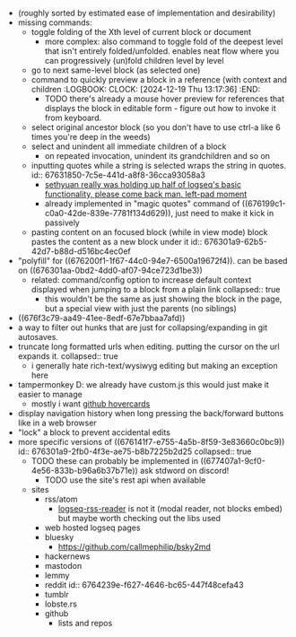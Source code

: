 - (roughly sorted by estimated ease of implementation and desirability)
- missing commands:
	- toggle folding of the Xth level of current block or document
		- more complex: also command to toggle fold of the deepest level that isn't entirely folded/unfolded. enables neat flow where you can progressively (un)fold children level by level
	- go to next same-level block (as selected one)
	- command to quickly preview a block in a reference (with context and children
	  :LOGBOOK:
	  CLOCK: [2024-12-19 Thu 13:17:36]
	  :END:
		- TODO there's already a mouse hover preview for references that displays the block in editable form - figure out how to invoke it from keyboard.
	- select original ancestor block (so you don't have to use ctrl-a like 6 times you're deep in the weeds)
	- select and unindent all immediate children of a block
		- on repeated invocation, unindent its grandchildren and so on
	- inputting quotes while a string is selected wraps the string in quotes.
	  id:: 67631850-7c5e-441d-a8f8-36cca93058a3
		- [sethyuan really was holding up half of logseq's basic functionality, please come back man. left-pad moment](https://discord.com/channels/725182569297215569/752845167030960141/1199153970833281145)
		- already implemented in "magic quotes" command of ((676199c1-c0a0-42de-839e-7781f134d629)), just need to make it kick in passively
	- pasting content on an focused block (while in view mode) block pastes the content as a new block under it
	  id:: 676301a9-62b5-42d7-b88d-d516bc4ec0ef
- "polyfill" for ((676200f1-1f67-44c0-94e7-6500a19672f4)). can be based on ((676301aa-0bd2-4dd0-af07-94ce723d1be3))
	- related: command/config option to increase default context displayed when jumping to a block from a plain link
	  collapsed:: true
		- this wouldn't be the same as just showing the block in the page, but a special view with just the parents (no siblings)
- ((676f3c79-aa49-41ee-8edf-67e7bbaa7afd))
- a way to filter out hunks that are just for collapsing/expanding in git autosaves.
- truncate long formatted urls when editing. putting the cursor on the url expands it.
  collapsed:: true
	- i generally hate rich-text/wysiwyg editing but making an exception here
- tampermonkey D: we already have custom.js this would just make it easier to manage
	- mostly i want [github hovercards](https://github.com/Justineo/github-hovercard)
- display navigation history when long pressing the back/forward buttons like in a web browser
- "lock" a block to prevent accidental edits
- more specific versions of ((676141f7-e755-4a5b-8f59-3e83660c0bc9))
  id:: 676301a9-2fb0-4f3e-ae75-b8b7225b2d25
  collapsed:: true
	- TODO these can probably be implemented in ((677407a1-9cf0-4e56-833b-b96a6b37b71e))
	  ask stdword on discord!
		- TODO use the site's rest api when available
	- sites
		- rss/atom
			- [logseq-rss-reader](https://github.com/b-yp/logseq-rss-reader) is not it (modal reader, not blocks embed) but maybe worth checking out the libs used
		- web hosted logseq pages
		- bluesky
			- https://github.com/callmephilip/bsky2md
		- hackernews
		- mastodon
		- lemmy
		- reddit
		  id:: 6764239e-f627-4646-bc65-447f48cefa43
		- tumblr
		- lobste.rs
		- github
			- lists and repos
